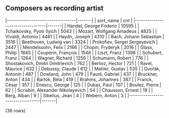 ## Composers as recording artist

|----------------------------------|-------|
|            sort_name             |  cnt  |
|----------------------------------|-------|
| Handel, George Frideric          | 10595 |
| Tchaikovsky, Pyotr Ilyich        |  5043 |
| Mozart, Wolfgang Amadeus         |  4825 |
| Vivaldi, Antonio                 |  4481 |
| Haydn, Joseph                    |  4310 |
| Bach, Johann Sebastian           |  3516 |
| Beethoven, Ludwig van            |  3324 |
| Prokofiev, Sergei Sergeyevich    |  2447 |
| Mendelssohn, Felix               |  2166 |
| Chopin, Fryderyk                 |  2016 |
| Glass, Philip                    |  1845 |
| Couperin, François               |  1548 |
| Liszt, Franz                     |  1396 |
| Schubert, Franz                  |  1264 |
| Wagner, Richard                  |  1256 |
| Schumann, Robert                 |   776 |
| Shostakovich, Dmitri Dmitrievich |   762 |
| Berlioz, Hector                  |   721 |
| Ravel, Maurice                   |   632 |
| Debussy, Claude                  |   612 |
| Mahler, Gustav                   |   535 |
| Dvořák, Antonín                  |   487 |
| Dowland, John                    |   479 |
| Fauré, Gabriel                   |   437 |
| Bruckner, Anton                  |   434 |
| Bartók, Béla                     |   419 |
| Brahms, Johannes                 |   387 |
| Franck, César                    |   357 |
| Enescu, George                   |   125 |
| Dukas, Paul                      |   107 |
| Boulez, Pierre                   |    62 |
| Scriabin, Alexander Nikolayevich |    54 |
| Chausson, Ernest                 |    19 |
| Berg, Alban                      |     9 |
| Sibelius, Jean                   |     4 |
| Webern, Anton                    |     3 |
|----------------------------------|-------|

(36 rows)

